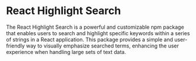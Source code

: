 # React Highlight Search
The React Highlight Search is a powerful and customizable npm package that enables users to search and highlight specific keywords within a series of strings in a React application. This package provides a simple and user-friendly way to visually emphasize searched terms, enhancing the user experience when handling large sets of text data.

